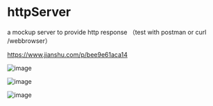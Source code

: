 # httpServer
a mockup server to provide http  response （test with postman or curl /webbrowser）

https://www.jianshu.com/p/bee9e61aca14

![image](https://user-images.githubusercontent.com/24537487/115946249-82e4b680-a4f2-11eb-977c-610c6cab165e.png)

![image](https://user-images.githubusercontent.com/24537487/115946260-9db72b00-a4f2-11eb-9388-37cb3d9cc91a.png)

![image](https://user-images.githubusercontent.com/24537487/115946271-a576cf80-a4f2-11eb-9960-96ac2f380a93.png)
